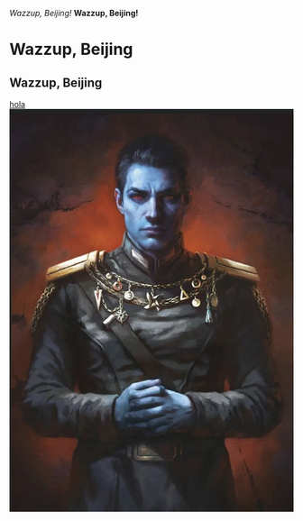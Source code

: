 *Wazzup, Beijing!*
**Wazzup, Beijing!**
# Wazzup, Beijing
## Wazzup, Beijing
[hola](https://milansuresh2468.github.io/cse15l-lab-reports/hola.html)
![Image](https://github.com/MilanSuresh2468/cse15l-lab-reports/blob/main/Screen%20Shot%202023-01-08%20at%2010.26.26%20PM.png)
